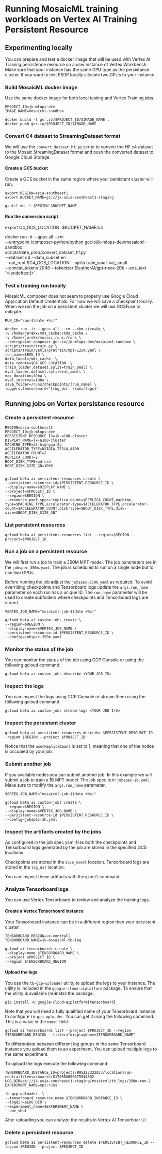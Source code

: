 
# Running MosaicML training workloads on Vertex AI Training Persistent Resource

## Experimenting locally 

You can prepare and test a docker image that will be used with Vertex AI Training persistence resource on a user instance of Vertex Workbench. Make sure that your instance has the same GPU type as the persistance cluster. If you want to test FSDP locally allocate two GPUs to your instance.

### Build MosaicML docker image

Use the same docker image for both local testing and Vertex Training jobs.


```
PROJECT_ID=jk-mlops-dev
IMAGE_NAME=mosaicml-sandbox

docker build -t gcr.io/$PROJECT_ID/$IMAGE_NAME .
docker push gcr.io/$PROJECT_ID/$IMAGE_NAME
```


### Convert C4 dataset to StreamingDataset format

We will use the `convert_dataset_hf.py` script to convert the HF c4 dataset to the Mosaic StreamingDataset format and push the converted dataset to Google Cloud Storage. 

#### Create a GCS bucket

Create a GCS bucket in the same region where your persistant cluster will run.

```
export REGION=asia-southeast1
export BUCKET_NAME=gs://jk-asia-southeast1-staging

gsutil mb -l $REGION $BUCKET_NAME 
```

#### Run the conversion script

export C4_GCS_LOCATION=$BUCKET_NAME/c4

docker run -it --gpus all --rm \
--entrypoint /composer-python/python gcr.io/jk-mlops-dev/mosaicml-sandbox \
scripts/data_prep/convert_dataset_hf.py \
--dataset c4 --data_subset en \
--out_root $C4_GCS_LOCATION --splits train_small val_small \
--concat_tokens 2048 --tokenizer EleutherAI/gpt-neox-20b --eos_text '<|endoftext|>'

### Test a training run locally

MosaicML composer does not seem to properly use Google Cloud Application Default Credentials. 
For now we will save a checkpoint locally. When we run the job on a persistent cluster we will use GCSFuse to mitigate.

```
RUN_ID="run-$(date +%s)"

docker run -it --gpus all --rm --shm-size=8g \
-v /home/jarekk/mds_cache:/mds_cache \
-v /home/jarekk/mosaic_runs:/runs \
--entrypoint composer gcr.io/jk-mlops-dev/mosaicml-sandbox \
scripts/train/train.py \
scripts/train/yamls/pretrain/mpt-125m.yaml \
run_name=$RUN_ID \
data_local=/mds_cache  \
data_remote=$C4_GCS_LOCATION  \
train_loader.dataset.split=train_small \
eval_loader.dataset.split=val_small \
max_duration=20ba \
eval_interval=10ba \
save_folder=/runs/checkpoints/{run_name} \
loggers.tensorboard='{log_dir: /runs/logs}'

```

## Running jobs on Vertex persistance resource

### Create a persistent resource

```
REGION=asia-southeast1
PROJECT_ID=jk-mlops-dev
PERSISTENT_RESOURCE_ID=jk-a100-cluster
DISPLAY_NAME=jk-a100-cluster
MACHINE_TYPE=a2-highgpu-2g
ACCELERATOR_TYPE=NVIDIA_TESLA_A100
ACCELERATOR_COUNT=2
REPLICA_COUNT=2
BOOT_DISK_TYPE=pd-ssd
BOOT_DISK_SIZE_GB=1000


gcloud beta ai persistent-resources create \
--persistent-resource-id=$PERSISTENT_RESOURCE_ID \
--display-name=$DISPLAY_NAME \
--project=$PROJECT_ID \
--region=$REGION \
--resource-pool-spec="replica-count=$REPLICA_COUNT,machine-type=$MACHINE_TYPE,accelerator-type=$ACCELERATOR_TYPE,accelerator-count=$ACCELERATOR_COUNT,disk-type=$BOOT_DISK_TYPE,disk-size=$BOOT_DISK_SIZE_GB"

```

### List persistent resources

```
gcloud beta ai persistent-resources list --region=$REGION --project=$PROJECT_ID
```


### Run a job on a persistent resource

We will first run a job to train a 350M MPT model. The job parameters are in the `jobspec-350m.yaml`. The job is scheduled to run on a single node but to use two GPUs.

Before running the job adjust the `jobspec-350m.yaml` as required. To avoid overriding checkpoints and Tensorboard logs update the `args.run_name` parameter so each run has a unique ID. The `run_name` parameter will be used to create subfolders where checkpoints and Tensorboard logs are stored.



```
VERTEX_JOB_NAME="mosaicml-job-$(date +%s)"

gcloud beta ai custom-jobs create \
--region=$REGION \
--display-name=$VERTEX_JOB_NAME \
--persistent-resource-id $PERSISTENT_RESOURCE_ID \
--config=jobspec-350m.yaml
```


### Monitor the status of the job

You can monitor the status of the job using GCP Console or using the following gcloud command:

```
gcloud beta ai custom-jobs describe <YOUR JOB ID>
```


### Inspect the logs

You can inspect the logs using GCP Console or stream them using the following gcloud command:

```
gcloud beta ai custom-jobs stream-logs <YOUR JOB I\D>
```

### Inspect the persistent cluster

```
gcloud beta ai persistent-resources describe $PERSISTENT_RESOURCE_ID --region $REGION --project $PROJECT_ID
```

Notice that the `usedReplicaCount` is set to 1, meaning that one of the nodes is occupied by your job.

### Submit another job

If you available nodes you can submit another job. In this example we will submit a job to train a 1B MPT model. The job spec is in `jobspec-1b.yaml`. Make sure to modify the `args.run_name` parameter.

```
VERTEX_JOB_NAME="mosaicml-job-$(date +%s)"

gcloud beta ai custom-jobs create \
--region=$REGION \
--display-name=$VERTEX_JOB_NAME \
--persistent-resource-id $PERSISTENT_RESOURCE_ID \
--config=jobspec-1b.yaml
```

### Inspect the artifacts created by the jobs

As configured in the job spec yaml files both the checkpoints and Tensorboard logs generated by the job are stored in the specified GCS locations.

Checkpoints are stored in the `save_model` location.
Tensorboard logs are stored in the `log_dir` location.

You can inspect these artifacts with the `gsutil` command.

### Analyze Tensorboard logs

You can use Vertex Tensorboard to review and analyze the training logs.

#### Create a Vertex Tensorboard instance

Your Tensorboard instance can be in a different region than your persistent cluster.


```
TENSORBOARD_REGION=us-central1
TENSORBOARD_NAME=jk-mosaicml-tb-log

gcloud ai tensorboards create \
--display-name $TENSORBOARD_NAME \
--project $PROJECT_ID \
--region $TENSORBOARD_REGION

```


#### Upload the logs 

You use the `tb-gcp-uploader` utility to upload the logs to your instance. The utility is included in the `google-cloud-aiplatform` package. To ensure that the utility is available (re)install the package.

```
pip install -U google-cloud-aiplatform[tensorboard]
```

 Note that you will need  a fully qualified name of your Tensorboard instance to configure `tb-gcp-uploader`. You can get it using the following command. This is a value in the `name:` field.

```
gcloud ai tensorboards list --project $PROJECT_ID --region $TENSORBOARD_REGION --filter="displayName=$TENSORBOARD_NAME"

```

To differentiate between different log groups in the same Tensorboard instance you upload them to an experiment.  You can upload multiple logs to the same experiment.

To upload the logs execute the following command:

```
TENSORBOARD_INSTANCE_ID=projects/895222332033/locations/us-central1/tensorboards/8170506090375544832
LOG_DIR=gs://jk-asia-southeast1-staging/mosaicml/tb_logs/350m-run-2
EXPERIMENT_NAME=mpt-runs

tb-gcp-uploader  \
--tensorboard_resource_name $TENSORBOARD_INSTANCE_ID \
--logdir=$LOG_DIR \
--experiment_name=$EXPERIMENT_NAME \
--one_shot 

```

After uploading you can analyze the results in Vertex AI Tensorboar UI.


### Delete a persistent resource

```
gcloud beta ai persistent-resources delete $PERSISTENT_RESOURCE_ID --region $REGION --project $PROJECT_ID
```


